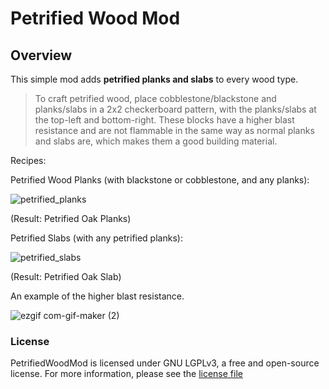 # Petrified Wood Mod

## Overview

This simple mod adds **petrified planks and slabs** to every wood type.

> To craft petrified wood, place cobblestone/blackstone and planks/slabs in a 2x2 checkerboard pattern, with the planks/slabs at the top-left and bottom-right.
> These blocks have a higher blast resistance and are not flammable in the same way as normal planks and slabs are, which makes them a good building material.

Recipes:

Petrified Wood Planks (with blackstone or cobblestone, and any planks):

![petrified_planks](https://user-images.githubusercontent.com/118109379/202862176-99a1019a-89b0-40c6-956a-3bd3b24aea9e.png)

(Result: Petrified Oak Planks)


Petrified Slabs (with any petrified planks):

![petrified_slabs](https://user-images.githubusercontent.com/118109379/202862217-3c8be1e2-6183-4a69-9fed-520a1bfdf454.png)

(Result: Petrified Oak Slab)


An example of the higher blast resistance.

![ezgif com-gif-maker (2)](https://user-images.githubusercontent.com/118109379/202549813-0525eae6-72e6-4cd8-a4e7-78af51f1c4e2.gif)



### License

PetrifiedWoodMod is licensed under GNU LGPLv3, a free and open-source license. For more information, please see the
[license file](https://github.com/VeryCrazyCat/PetrifiedWoodMC/blob/main/LICENSE)



